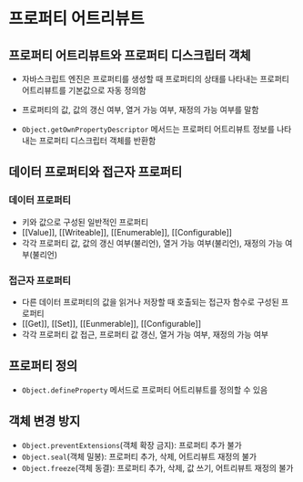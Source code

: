 # 프로퍼티 어트리뷰트

## 프로퍼티 어트리뷰트와 프로퍼티 디스크립터 객체

- 자바스크립트 엔진은 프로퍼티를 생성할 때 프로퍼티의 상태를 나타내는 프로퍼티 어트리뷰트를 기본값으로 자동 정의함
- 프로퍼티의 값, 값의 갱신 여부, 열거 가능 여부, 재정의 가능 여부를 말함

- `Object.getOwnPropertyDescriptor` 메서드는 프로퍼티 어트리뷰트 정보를 나타내는 프로퍼티 디스크립터 객체를 반환함

## 데이터 프로퍼티와 접근자 프로퍼티

### 데이터 프로퍼티

- 키와 값으로 구성된 일반적인 프로퍼티
- [[Value]], [[Writeable]], [[Enumerable]], [[Configurable]]
- 각각 프로퍼티 값, 값의 갱신 여부(불리언), 열거 가능 여부(불리언), 재정의 가능 여부(불리언)

### 접근자 프로퍼티

- 다른 데이터 프로퍼티의 값을 읽거나 저장할 때 호출되는 접근자 함수로 구성된 프로퍼티
- [[Get]], [[Set]], [[Eunmerable]], [[Configurable]]
- 각각 프로퍼티 값 접근, 프로퍼티 값 갱신, 열거 가능 여부, 재정의 가능 여부

## 프로퍼티 정의

- `Object.defineProperty` 메서드로 프로퍼티 어트리뷰트를 정의할 수 있음

## 객체 변경 방지

- `Object.preventExtensions`(객체 확장 금지): 프로퍼티 추가 불가
- `Object.seal`(객체 밀봉): 프로퍼티 추가, 삭제, 어트리뷰트 재정의 불가
- `Object.freeze`(객체 동결): 프로퍼티 추가, 삭제, 값 쓰기, 어트리뷰트 재정의 불가
